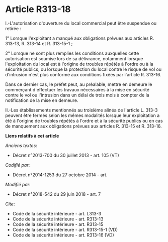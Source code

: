 # Article R313-18

I.-L'autorisation d'ouverture du local commercial peut être suspendue ou retirée : 

1° Lorsque l'exploitant a manqué aux obligations prévues aux articles R. 313-13, R. 313-14 et R. 313-15-1 ; 

2° Lorsque ne sont plus remplies les conditions auxquelles cette autorisation est soumise lors de sa délivrance, notamment
lorsque l'exploitation du local est à l'origine de troubles répétés à l'ordre ou à la sécurité publics, ou lorsque la
protection du local contre le risque de vol ou d'intrusion n'est plus conforme aux conditions fixées par l'article R.
313-16. 

Dans ce dernier cas, le préfet peut, au préalable, mettre en demeure le commerçant d'effectuer les travaux nécessaires à la
mise en sécurité contre le vol ou l'intrusion dans un délai de trois mois à compter de la notification de la mise en
demeure. 

II.-Les établissements mentionnés au troisième alinéa de l'article L. 313-3 peuvent être fermés selon les mêmes modalités
lorsque leur exploitation a été à l'origine de troubles répétés à l'ordre et à la sécurité publics ou en cas de manquement
aux obligations prévues aux articles R. 313-15 et R. 313-16.

**Liens relatifs à cet article**

_Anciens textes_:

  - Décret n°2013-700 du 30 juillet 2013 - art. 105 (VT)

_Codifié par_:

  - Décret n°2014-1253 du 27 octobre 2014 - art.

_Modifié par_:

  - Décret n°2018-542 du 29 juin 2018 - art. 7

_Cite_:

  - Code de la sécurité intérieure - art. L313-3
  - Code de la sécurité intérieure - art. R313-13
  - Code de la sécurité intérieure - art. R313-15
  - Code de la sécurité intérieure - art. R313-15-1 (VD)
  - Code de la sécurité intérieure - art. R313-16 (VD)
